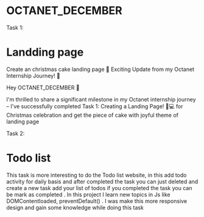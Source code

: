 # OCTANET_DECEMBER

Task 1:

# Landding page

Create an christmas cake landing page 
🚀 Exciting Update from my Octanet Internship Journey! 🚀

Hey OCTANET_DECEMBER 👋

I'm thrilled to share a significant milestone in my Octanet internship journey – I've successfully completed Task 1: Creating a Landing Page! 🎉💻 for Christmas celebration and get the piece of cake with joyful theme of landing page

Task 2:

# Todo list 

This task is more interesting to do the Todo list website, in this add todo activity for daily basis and after completed the task you can just deleted and create a new task add your list of todos if you completed the task you can be mark as completed . In this project I learn new topics in Js like DOMContentloaded, preventDefault() . I was make this more responsive design and gain some knowledge while doing this task 

